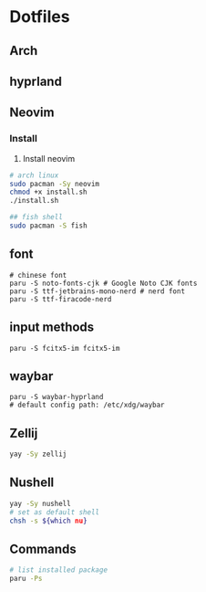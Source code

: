 # Dotfiles

## Arch

## hyprland

## Neovim

### Install

1. Install neovim

```bash
# arch linux
sudo pacman -Sy neovim
chmod +x install.sh
./install.sh

## fish shell
sudo pacman -S fish
```
## font
```
# chinese font
paru -S noto-fonts-cjk # Google Noto CJK fonts
paru -S ttf-jetbrains-mono-nerd # nerd font
paru -S ttf-firacode-nerd
```

## input methods
```
paru -S fcitx5-im fcitx5-im
```

## waybar
```
paru -S waybar-hyprland
# default config path: /etc/xdg/waybar
```

## Zellij
```bash
yay -Sy zellij
```

## Nushell
```bash
yay -Sy nushell
# set as default shell
chsh -s ${which nu}
```


## Commands
```bash
# list installed package
paru -Ps
```
